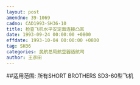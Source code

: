 ```yaml
---
layout: post
amendno: 39-1069
cadno: CAD1993-SH36-10
title: 检查飞机水平安定面连接凸耳
date: 1993-09-24 00:00:00 +0800
effdate: 1993-10-04 00:00:00 +0800
tag: SH36
categories: 民航总局航空器适航司
author: 王彦田
---
```


##适用范围:
所有SHORT BROTHERS SD3-60型飞机

